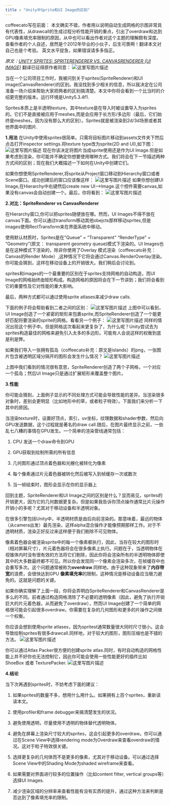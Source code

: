 ```yaml
---
title : "Unity中Sprite和UI Image的区别"
---
```


coffeecato写在前面：
本文确实不错，作者用以说明自动生成网格的示图非常具有代表性，从drawcall的生成过程分析性能开销的重点，引出了overdraw和达到GPU像素填充率限制的原因，从中也可以看出作者对这个主题的理解颇有深度。查看作者的个人自述，居然是个2012年毕业的小伙子，后生可畏啊！翻译本文对自己也是个考验。
英文水平捉急，如果错误请多多指正。

*原文：*[*UNITY SPRITES: SPRITERENDERER VS. CANVASRENDERER (UI IMAGE)*](https://rubentorresbonet.wordpress.com/2016/05/26/unity-sprites-spriterenderer-vs-canvasrenderer-ui-image/)
翻译已征得原作者同意：
![这里写图片描述](../../public/images/2020-11-12-sprite-image-diff/20171116103038856)

当在一个公司项目工作时，我被问到关于sprites(SpriteRenderer)和UI image(CanvasRenderer)的区别。我没找到多少相关的信息，所以我决定在公司准备一场介绍来帮助大家把两者的区别搞清楚。本文中你将会看到一个比当时的介绍更完整的版本。运行环境是Unity5.3.4f1.

Sprites本质上是半透明texture，其中texture是在导入时被设置导入为sprites的。它们不是直接被应用于meshes,而是会应用于长方形/多边形（最后，它们始终是meshes，因为没有那么大的区别）。Sprites就是被渲染到2d/3d场景或者其他界面中的图片.

**1.用法**
在Unity中使用sprites很简单。只需将目标图片移动到assets文件夹下然后点击打开inspector settings.将texture type改为sprite(2D and UI),如下图：
![这里写图片描述](../../public/images/2020-11-12-sprite-image-diff/20171114233841299)
现在你该决定将图片当成sprite使用还是作为UI Image.但是如果考虑到渲染，你可能并不确定你想要使用哪种方式。我们将会在下一节描述两种方式间的区别；现在我们大概描述一下如何在Unity中创建它们。

如果你想使用SpriteRenderer,将sprite从Project窗口移动到Hierarchy窗口或者Scene窗口。成功创建后的窗口应该像这样：
![这里写图片描述](../../public/images/2020-11-12-sprite-image-diff/20171114233856654)
如果你想创建UI Image,在Hierarchy中右键然后create new UI–>Image.这个控件需要canvas,如果没有canvas会自动创建一个。最后，你将看到：
![这里写图片描述](../../public/images/2020-11-12-sprite-image-diff/20171114233911906)

**2.对比：SpriteRenderer vs CanvasRenderer**

在Hierarchy窗口,你可以把sprites随便放在哪。然而，UI Images不得不放在canvas下面。你可以通过transform移动其他obejcts那样移动sprites,但是images使用RectTransform来在界面系统中移动。

使用默认材质时，Sprites是在”Queue” = “Transparent” “RenderType” = “Geometry”(原文： transparent geometry queue)模式下渲染的。UI Images也是在这种模式下渲染的，除非你使用了Overlay 模式渲染（coffeecato补充：Canvas的Render Mode）,这种情况下它将会通过Canvas.RenderOverlay渲染。你可能会猜到，这样在移动设备上的开销很大。我们稍后会讨论到。

sprites和images的一个最重要的区别在于sprites支持网格的自动构造，而UI Image的网格始终由矩形构成。构造网格的原因将会在下一节讲到；我们将会看到它的重要性及它对性能的重大影响。

最后，两种方式都可以通过使用sprite atlases来减少draw calls.

下面的例子将会帮助看到二者之间的区别：
![这里写图片描述](../../public/images/2020-11-12-sprite-image-diff/20171114233924452)
上图中可以看到，UI Image创造了一个紧密的矩形来包裹sprite,而SpriteRenderer创造了一个能更好匹配将要渲染的sprite的网格。看看另一个例子：
![这里写图片描述](../../public/images/2020-11-12-sprite-image-diff/20171114233938619)
同样的情况出现这个例子中。但是网格这次看起来更复杂了，为什么呢？Unity尝试去为sprites构造最佳的网格来避免引入太多的多边形。可能有人会说这样的权衡到底是利是弊。

如果我们导入一张拥有孤岛（coffeecato补充：原文是islands）的png，一张图片包含被透明区域分隔开的图形会发生什么情况？
![这里写图片描述](../../public/images/2020-11-12-sprite-image-diff/20171114233951951)

上图中我们看到的情况很有意思，SpriteRenderer创造了两个子网格，一个对应一个孤岛；然后UI Image只是通过扩展矩形来覆盖整个图片。

**3.性能**

你可能会猜到，上面例子显示的不同处理方式可能会导致性能的差异。当渲染很多对象时，差别会更明显（比如地形中的草，或者粒子特效）。下面我们来分析一下其中的原因。

当渲染texture时，设置好顶点，索引，uv坐标，纹理数据和shader参数，然后向GPU发送数据，这个过程就是著名的draw call.随后，在图片最终显示之前，一些乱七八糟的事情在GPU发生。一个简单的渲染管线通常包括：

1. CPU 发送一个draw命令到GPU

2. GPU获取到绘制所需的所有信息

3. 几何图形通过顶点着色器和光栅化被转化为像素

4. 每个像素通过片元着色器被转化然后被写入到帧缓存一次或数次

5. 当一帧结束时，图形会显示在你的显示器上

回到主题，SpriteRenderer和UI Image之间的区别是什么？显而易见，sprites的开销更大，因为它的几何数据更复杂。但是如果我告诉你顶点操作通常比片元操作开销小的多呢？尤其对于移动设备和半透明对象。

在很多引擎包括Unity中，半透明材质是由后向前渲染的。那意味着，最远的物体（从camera出发）最先渲染，这样alpha混合操作才能像预期那样工作。对于不透明材质，渲染正好反过来这样便于我们剔除不可见物体。

像素着色器会被渲染sprite中的每一个像素都执行，因此，当存在较大的图形时（相对屏幕尺寸），片元着色器将会在很多像素上执行。问题在于，当透明物体在视锥体内时没有很有效的方法将它们剔除，因此你将会渲染所有的半透明物体即使其中的大多数最终都不可见。所以你会发现同一个像素会渲染多次，在帧缓存中也会重写多次。这个问题通常被称为**overdraw**.同样地，由于这种现象带来了**内存带宽**的浪费，会很快达到GPU **像素填充率**的限制，这种情况是移动设备应当极力避免的。这就是问题的关键。

如果你确实理解了上面一段，你将会弄明白SpriteRenderer和CanvasRenderer是多么的不同。前者通过构造网格清除了不必要的透明像素（因此，避免了执行开销巨大的片元着色器，从而避免了overdraw），然而UI Image创建了一个简单的网格很可能会引起很多overdraw。你需要在复杂的几何图形和更多的片操作之间做一个权衡。

你应该会想到使用sprite atlases，因为spritest通常数量很大同时尺寸很小。这会导致绘制sprites有很多drawcall.同样地，对于较大的图形，图形压缩也是不错的方法。
![这里写图片描述](../../public/images/2020-11-12-sprite-image-diff/20171114234009365)

你可以通过Atlas Packer很方便的创建sprite atlas.同时，有时自动构造的网格性能上并不好你也无法控制它，因此你可能会使用一些性能更好的插件比如ShoeBox 或者 TexturePacker.
![这里写图片描述](../../public/images/2020-11-12-sprite-image-diff/20171114234059641)

**4.结论**

当下次再遇到sprites时，不妨考虑下面的建议：

1. 如果sprites的数量不多，想用什么用什么。如果拥有上百个sprites，重新读读本文。

2. 使用profiler和frame debugger来搞清楚发生的状况。

3. 避免使用透明，尽量使用不透明的物体替代透明物体。

4. 避免在屏幕上渲染尺寸较大的sprites，这会引起更多的overdraw。你可以通过在Scene View中选择rendering mode为Overdraw来查看overdraw的情况。这对于粒子特效很关键。

5. 选择更复杂的几何体而不是更多的像素，尤其对于移动设备。可以通过选择Scene View中的Shading Mode为shaded wireframe来查看。

6. 如果需要对界面进行较多的位置操作（比如content fitter, vertical groups等）选择UI Images.

7. 减少渲染区域的分辨率来查看性能有没有实质的提升，通过这种方法来判断是否达到了像素填充率的限制。